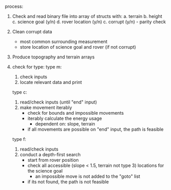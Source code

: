 process:

1. Check and read binary file into array of structs with:
    a. terrain 
    b. height 
    c. science goal (y/n)
    d. rover location (y/n)
    c. corrupt (y/n) - parity check

2. Clean corrupt data 
    - most common surrounding measurement
    - store location of science goal and rover (if not corrupt)

3. Produce topography and terrain arrays

4. check for type:
    type m:
    1. check inputs
    2. locate relevant data and print

    type c:
    1. read/check inputs (until "end" input)
    2. make movement iterably
        - check for bounds and impossible movements
        - iterably calculate the energy usage
            - dependent on: slope, terrain
        - if all movements are possible on "end" input, the path is feasible

    type f:
    1. read/check inputs
    2. conduct a depth-first search
        - start from rover position
        - check all accessible (slope < 1.5, terrain not type 3) locations for the science goal
            - an impossible move is not added to the "goto" list
        - if its not found, the path is not feasible
